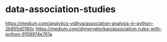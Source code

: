 # data-association-studies
https://medium.com/analytics-vidhya/association-analysis-in-python-2b955d0180c
https://medium.com/@mervetorkan/association-rules-with-python-9158974e761a
